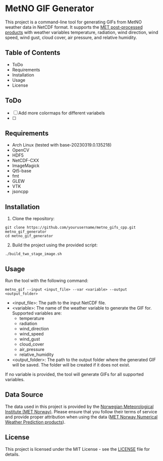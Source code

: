 # MetNO GIF Generator

This project is a command-line tool for generating GIFs from MetNO weather data in NetCDF format.
It supports the [MET post-processed products](https://thredds.met.no/thredds/metno.html) with weather variables
temperature, radiation, wind direction, wind speed, wind gust, cloud cover, air pressure, and relative humidity.

## Table of Contents

- ToDo
- Requirements
- Installation
- Usage
- License

## ToDo
- [ ] Add more colormaps for different variabels
- [ ] 

## Requirements

- Arch Linux (tested with base-20230319.0.135218)
- OpenCV
- HDF5
- NetCDF-CXX
- ImageMagick
- Qt5-base
- fmt
- GLEW
- VTK
- jsoncpp

## Installation

1. Clone the repository:
```
git clone https://github.com/yourusername/metno_gifs_cpp.git metno_gif_generator
cd metno_gif_generator
```
2. Build the project using the provided script:
```
./build_two_stage_image.sh
```

## Usage

Run the tool with the following command:
```
metno_gif --input <input_file> --var <variable> --output <output_folder>
```
- <input_file>: The path to the input NetCDF file.
- \<variable\>: The name of the weather variable to generate the GIF for. Supported variables are:
    * temperature
    * radiation
    * wind_direction
    * wind_speed
    * wind_gust
    * cloud_cover
    * air_pressure
    * relative_humidity
- <output_folder>: The path to the output folder where the generated GIF will be saved. The folder will be created if it does not exist.

If no variable is provided, the tool will generate GIFs for all supported variables.

## Data Source
The data used in this project is provided by the [Norwegian Meteorological Institute (MET Norway)](https://www.met.no/en).
Please ensure that you follow their terms of service and provide proper attribution when using the data ([MET Norway Numerical Weather Prediction products](https://thredds.met.no/thredds/metno.html)).

## License

This project is licensed under the MIT License - see the [LICENSE](https://mit-license.org/) file for details.

